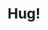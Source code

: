 --- 
title: "Hug!"
publishdate: "2019-5-10T16:48:46+02:00"
src: "https://365manga.net/manga/hug"
image: "https://data.365manga.net/images/thumbnails/19376-hug.jpg"
description: "Haruka has a dog... A dog she ABSOLUTELY loves! Every single day, she gives him hugs and kisses~! Upon entering high school, she suddenly meets a boy...with the same name as her dog...looks like her dog...and acts like her dog in every way possible! Can Haruka resist the temptation of wanting to hug and kiss him like she does to her dog?"
---